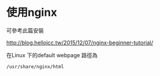 # 使用nginx

可參考此篇安裝

http://blog.hellojcc.tw/2015/12/07/nginx-beginner-tutorial/

在Linux 下的default webpage 路徑為
```
/usr/share/nginx/html
```
